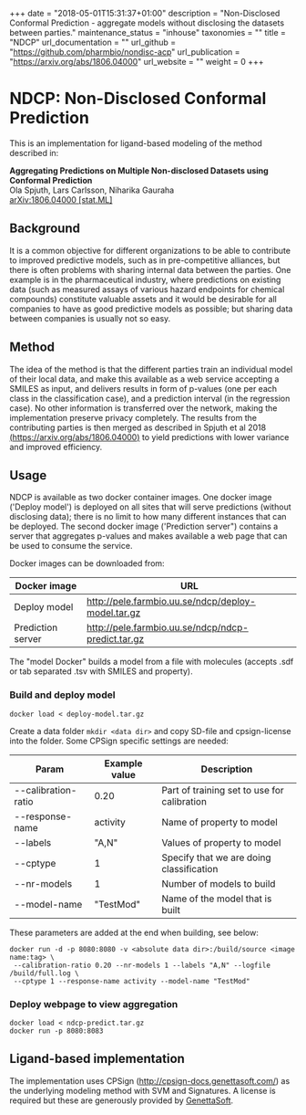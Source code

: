 +++
date = "2018-05-01T15:31:37+01:00"
description = "Non-Disclosed Conformal Prediction - aggregate models without disclosing the datasets between parties."
maintenance_status = "inhouse"
taxonomies = ""
title = "NDCP"
url_documentation = ""
url_github = "https://github.com/pharmbio/nondisc-acp"
url_publication = "https://arxiv.org/abs/1806.04000"
url_website = ""
weight = 0
+++

# NDCP: Non-Disclosed Conformal Prediction

This is an implementation for ligand-based modeling of the method described in:

**Aggregating Predictions on Multiple Non-disclosed Datasets using Conformal Prediction**<br>
Ola Spjuth, Lars Carlsson, Niharika Gauraha<br>
[arXiv:1806.04000 [stat.ML]](https://arxiv.org/abs/1806.04000)<br>


## Background
It is a common objective for different organizations to be able to contribute to improved predictive models, such as in pre-competitive alliances, but there is often problems with sharing internal data between the parties. One example is in the pharmaceutical industry, where predictions on existing data (such as measured assays of various hazard endpoints for chemical compounds) constitute valuable assets and it would be desirable for all companies to have as good predictive models as possible; but sharing data between companies is usually not so easy.

## Method
The idea of the method is that the different parties train an individual model of their local data, and make this available as a web service accepting a SMILES as input, and delivers results in form of p-values (one per each class in the classification case), and a prediction interval (in the regression case). No other information is transferred over the network, making the implementation preserve privacy completely. The results from the contributing parties is then merged as described in Spjuth et al 2018 [(https://arxiv.org/abs/1806.04000)](https://arxiv.org/abs/1806.04000) to yield predictions with lower variance and improved efficiency.

## Usage
NDCP is available as two docker container images. One docker image ('Deploy model') is deployed on all sites that will serve predictions (without disclosing data); there is no limit to how many different instances that can be deployed. The second docker image ('Prediction server") contains a server that aggregates p-values and makes available a web page that can be used to consume the service.

Docker images can be downloaded from:

|Docker image     |URL                                               |
|-----------------|--------------------------------------------------|
|Deploy model     |http://pele.farmbio.uu.se/ndcp/deploy-model.tar.gz|
|Prediction server|http://pele.farmbio.uu.se/ndcp/ndcp-predict.tar.gz|

The "model Docker" builds a model from a file with molecules (accepts .sdf or tab separated .tsv with SMILES and property).

### Build and deploy model
```
docker load < deploy-model.tar.gz
```
Create a data folder `mkdir <data dir>` and copy SD-file and cpsign-license into the folder.
Some CPSign specific settings are needed:

|Param                     | Example value  | Description                                 |
|--------------------------|----------------|---------------------------------------------|
|--calibration-ratio       |0.20            | Part of training set to use for calibration |
|--response-name           |activity        | Name of property to model                   |
|--labels                  |"A,N"           | Values of property to model                 |
|--cptype                  |1               | Specify that we are doing classification    |
|--nr-models               |1               | Number of models to build                   |
|--model-name              |"TestMod"       | Name of the model that is built             |

These parameters are added at the end when building, see below:

```
docker run -d -p 8080:8080 -v <absolute data dir>:/build/source <image name:tag> \
 --calibration-ratio 0.20 --nr-models 1 --labels "A,N" --logfile /build/full.log \
 --cptype 1 --response-name activity --model-name "TestMod"
```
### Deploy webpage to view aggregation
```
docker load < ndcp-predict.tar.gz
docker run -p 8080:8083
```


## Ligand-based implementation
The implementation uses CPSign (http://cpsign-docs.genettasoft.com/) as the underlying modeling method with SVM and Signatures. A license is required but these are generously provided by [GenettaSoft](http://www.genettasoft.com).
